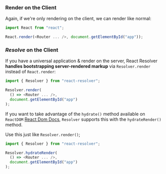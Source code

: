 ### Render on the Client

Again, if we're only rendering on the client, we can render like normal:

```js
import React from "react";

React.render(<Router ... />, document.getElementById("app"));
```

### _Resolve_ on the Client

If you have a universal application & render on the server,
React Resolver **handles bootstrapping server-rendered markup** via
`Resolver.render` instead of `React.render`:

```js
import { Resolver } from "react-resolver";

Resolver.render(
  () => <Router ... />,
  document.getElementById("app")
);
```

If you want to take advantage of the `hydrate()` method available on `ReactDOM` [React Dom Docs]('https://reactjs.org/docs/react-dom.html#hydrate'), `Resolver` supports this with the `hydrateRender()` method.

Use this just like `Resolver.render()`;

```js
import { Resolver } from "react-resolver";

Resolver.hydrateRender(
  () => <Router ... />,
  document.getElementById("app")
);
```